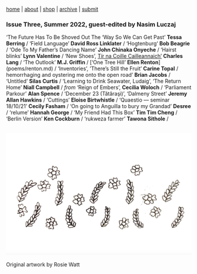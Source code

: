 [home](index.md) | [about](about.md)  |  [shop](shop.md)  |  [archive](archive.md)  |  [submit](submit.md)

### Issue Three, Summer 2022, guest-edited by Nasim Luczaj


‘The Future Has To Be Shoved Out The ‘Way So We Can Get Past’ **Tessa Berring** / ‘Field Language’ **David Ross Linklater** / ‘Hogtenburg‘ **Bob Beagrie** / ‘Ode To My Father’s Dancing Name’ **John Chinaka Onyeche** / ‘Hairst blinks’ **Lynn Valentine** / ‘New Shoes’, [Tír na Coille Cailleannaich’](poems/lang.md) **Charles Lang** / ‘The Outlook’ **M.J. Griffin** / [‘One Tree Hill’ **Ellen Renton**] (poems/renton.md) / ‘Inventories’, ’There’s Still the Fruit’ **Carine Topal** / hemorrhaging and oystering me onto the open road’ **Brian Jacobs** / ‘Untitled’ **Silas Curtis** / ‘Learning to Drink Seawater, Ludaig’, ‘The Return Home’ **Niall Campbell** / *from* ‘Reign of Embers’, **Cecilia Woloch** / ‘Parliament Parkour’ **Alan Spence** / ‘December 23 (Tătăraşi)’, ‘Dalmeny Street’ **Jeremy Allan Hawkins** / ‘Cuttings’ **Eloise Birtwhistle** / ‘Quaestio — seminar 18/10/21’ **Cecily Fasham** / ‘On going to Anguilla to bury my Grandad’ **Desree** / ‘relume’ **Hannah George** / ‘My Friend Had This Box’ **Tim Tim Cheng** / ‘Berlin Version’ **Ken Cockburn** / ‘rukweza farmer’  **Tawona Sithole** /

<p align="center">
​ <img src="wg3bk.png" alt="Issue 3" width="800"/>

Original artwork by Rosie Watt

